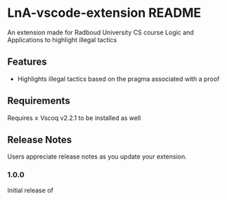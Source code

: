 # LnA-vscode-extension README

An extension made for Radboud University CS course Logic and Applications to highlight illegal tactics

## Features

- Highlights illegal tactics based on the pragma associated with a proof

## Requirements

Requires $\geq$ Vscoq v2.2.1 to be installed as well

## Release Notes

Users appreciate release notes as you update your extension.

### 1.0.0

Initial release of
